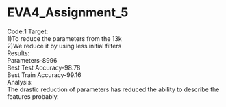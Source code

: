 # EVA4_Assignment_5

Code:1
Target:  
1)To reduce the parameters from the 13k  
2)We reduce it by using less initial filters  
Results:  
Parameters-8996  
Best Test Accuracy-98.78  
Best Train Accuracy-99.16  
Analysis:  
The drastic reduction of parameters has reduced the ability to describe the features probably.  
